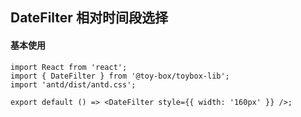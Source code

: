 ## DateFilter 相对时间段选择

#### 基本使用

```tsx
import React from 'react';
import { DateFilter } from '@toy-box/toybox-lib';
import 'antd/dist/antd.css';

export default () => <DateFilter style={{ width: '160px' }} />;
```
